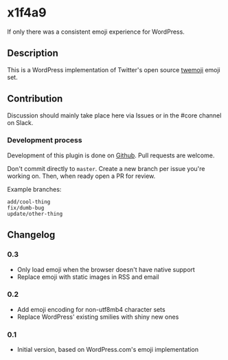x1f4a9
======

If only there was a consistent emoji experience for WordPress.

## Description

This is a WordPress implementation of Twitter's open source [twemoji](https://github.com/twitter/twemoji) emoji set.

## Contribution

Discussion should mainly take place here via Issues or in the #core channel on Slack.

### Development process

Development of this plugin is done on [Github](https://github.com/pento/x1f4a9). Pull requests are welcome.

Don't commit directly to `master`. Create a new branch per issue you're working on. Then, when ready open a PR for review.

Example branches:
```
add/cool-thing
fix/dumb-bug
update/other-thing
```

## Changelog

### 0.3

* Only load emoji when the browser doesn't have native support
* Replace emoji with static images in RSS and email

### 0.2

* Add emoji encoding for non-utf8mb4 character sets
* Replace WordPress' existing smilies with shiny new ones

### 0.1

* Initial version, based on WordPress.com's emoji implementation